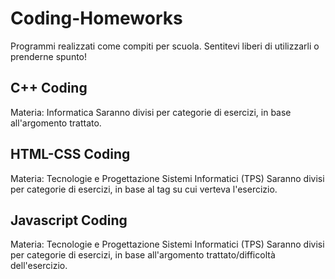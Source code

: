 # Coding-Homeworks
 Programmi realizzati come compiti per scuola.
 Sentitevi liberi di utilizzarli o prenderne spunto!
## C++ Coding
 Materia: Informatica
 Saranno divisi per categorie di esercizi, in base all'argomento trattato.
## HTML-CSS Coding
 Materia: Tecnologie e Progettazione Sistemi Informatici (TPS)
 Saranno divisi per categorie di esercizi, in base al tag su cui verteva l'esercizio.
## Javascript Coding
 Materia: Tecnologie e Progettazione Sistemi Informatici (TPS)
 Saranno divisi per categorie di esercizi, in base all'argomento trattato/difficoltà dell'esercizio.
